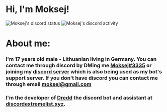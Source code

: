 # Hi, I'm Moksej!

![Moksej's discord status](https://img.shields.io/endpoint?label=status&url=https://dev.discordprofiles.me/api/badge/status/345457928972533773)
![Moksej's discord activity](https://img.shields.io/endpoint?label=playing&url=https://dev.discordprofiles.me/api/badge/playing/345457928972533773)

# About me:

### I'm 17 years old male - Lithuanian living in Germany. You can contact me through discord by DMing me [Moksej#3335](https://discord.com/users/345457928972533773) or joining my [discord server](https://discord.gg/f3MaASW) which is also being used as my bot's support server. If you don't have discord you can contact me through email **moksej@gmail.com**

### I'm the developer of [Dredd](https://github.com/TheMoksej/Dredd) the discord bot and assistant at [discordextremelist.xyz](https://discordextremelist.xyz). 
